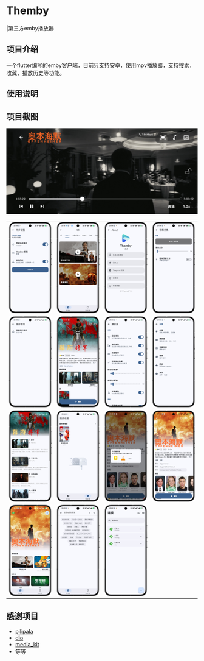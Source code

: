 # **Themby**
|第三方emby播放器

## 项目介绍
一个flutter编写的emby客户端，目前只支持安卓，使用mpv播放器，支持搜索，收藏，播放历史等功能。


## 使用说明


## 项目截图


![image3](./image/10.jpg)

<table>  
  <tr>  
    <td><img src="image/1.png" alt="image1" width="200"/></td>  
    <td><img src="image/2.png" alt="image2" width="200"/></td>  
    <td><img src="image/3.png" alt="image3" width="200"/></td>  
    <td><img src="image/4.png" alt="image4" width="200"/></td>  
  </tr>  
  <tr>  
    <td><img src="image/5.png" alt="image5" width="200"/></td>  
    <td><img src="image/6.png" alt="image6" width="200"/></td>  
    <td><img src="image/7.png" alt="image7" width="200"/></td>  
    <td><img src="image/8.png" alt="image8" width="200"/></td>  
  </tr>  
  <tr>  
    <td><img src="image/9.png" alt="image9" width="200"/></td>  
    <td><img src="image/11.png" alt="image11" width="200"/></td>  
    <td><img src="image/12.png" alt="image12" width="200"/></td>  
    <td><img src="image/13.png" alt="image13" width="200"/></td>  
  </tr>  
  <tr>  
    <td><img src="image/14.png" alt="image14" width="200"/></td>  
    <td><img src="image/15.png" alt="image15" width="200"/></td>  
    <td><img src="image/16.png" alt="image16" width="200"/></td>  
  </tr>  
</table>  

## 感谢项目



- [pilipala](https://github.com/guozhigq/pilipala/)
- [dio](https://pub.dev/packages/dio)
- [media_kit](https://github.com/media-kit/media-kit)
- 等等